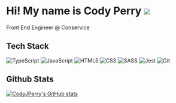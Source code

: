 Hi! My name is Cody Perry ![](https://user-images.githubusercontent.com/18350557/176309783-0785949b-9127-417c-8b55-ab5a4333674e.gif)
==================================================================================================================================

Front End Engineer @ Conservice

## Tech Stack 

![TypeScript](https://img.shields.io/badge/typescript-%23007ACC.svg?style=for-the-badge&logo=typescript&logoColor=white) ![JavaScript](https://img.shields.io/badge/javascript-%23323330.svg?style=for-the-badge&logo=javascript&logoColor=%23F7DF1E)  ![HTML5](https://img.shields.io/badge/HTML5-E34F26?style=for-the-badge&logo=html5&logoColor=white) ![CSS](https://img.shields.io/badge/CSS3-1572B6?style=for-the-badge&logo=css3&logoColor=white) ![SASS](https://img.shields.io/badge/Sass-CC6699?style=for-the-badge&logo=sass&logoColor=white) ![Jest](https://img.shields.io/badge/Jest-C21325?style=for-the-badge&logo=jest&logoColor=white) ![Git](https://img.shields.io/badge/git-%23F05033.svg?style=for-the-badge&logo=git&logoColor=white)

## Github Stats 

<a href="http://www.github.com/CodyJPerry"><img src="https://github-readme-stats.vercel.app/api?username=CodyJPerry&show_icons=true&hide=issues,contribs&title_color=f97316&text_color=ffffff&icon_color=0891b2&bg_color=0f172a&hide_border=true&show_icons=true" alt="CodyJPerry's GitHub stats" /></a>
